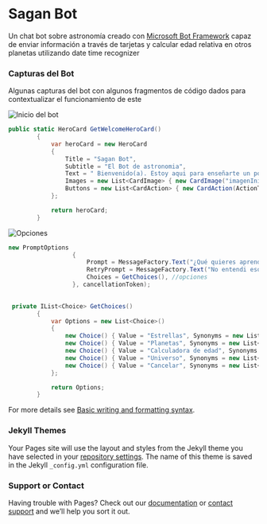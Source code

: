 # Sagan Bot

Un chat bot sobre astronomía creado con [Microsoft Bot Framework](https://dev.botframework.com/) capaz de enviar información a través de tarjetas y calcular edad relativa en otros planetas utilizando date time recognizer

### Capturas del Bot

Algunas capturas del bot con algunos fragmentos de código dados para contextualizar el funcionamiento de este

![Inicio del bot](https://i.imgur.com/sydtUbp.png)


```C#
public static HeroCard GetWelcomeHeroCard()
        {
            var heroCard = new HeroCard
            {
                Title = "Sagan Bot",
                Subtitle = "El Bot de astronomia",
                Text = " Bienvenido(a). Estoy aqui para enseñarte un poco de astronomia",
                Images = new List<CardImage> { new CardImage("imagenInicio") },
                Buttons = new List<CardAction> { new CardAction(ActionTypes.MessageBack, "Enseñame", value: "Empezar") },
            };

            return heroCard;
        }
```

![Opciones](https://i.imgur.com/N8Hpgxe.png)

```C#
new PromptOptions
                  {
                      Prompt = MessageFactory.Text("¿Qué quieres aprender hoy?"), //Frase inicial de la pregunta
                      RetryPrompt = MessageFactory.Text("No entendi eso.  Por favor elija una opción de la lista."), //en caso de elegir una pcion inexistente se encia este mensaje
                      Choices = GetChoices(), //opciones
                  }, cancellationToken);
                  

```            

```C#
 private IList<Choice> GetChoices()
        {
            var Options = new List<Choice>()
            {
                new Choice() { Value = "Estrellas", Synonyms = new List<string>() { "Quiero conocer las estrellas","Algo sobre las estrellas", "Cuentame sobre las estrellas" } },
                new Choice() { Value = "Planetas", Synonyms = new List<string>() { "Algo sobre los planetas","Cuentame sobre los planetas" } },
                new Choice() { Value = "Calculadora de edad", Synonyms = new List<string>() { "Quiero calcular mi edad", "mi edad en otro planeta","conocer mi edad en otro planeta", "Calcular mi edad" } },
                new Choice() { Value = "Universo", Synonyms = new List<string>() { "Quiero conocer el universo", "Sobre el universo","Cuentame sobre el universo" } },
                new Choice() { Value = "Cancelar", Synonyms = new List<string>() { "Atras","Adios","Volver" } },
            };

            return Options;
        }

```

For more details see [Basic writing and formatting syntax](https://docs.github.com/en/github/writing-on-github/getting-started-with-writing-and-formatting-on-github/basic-writing-and-formatting-syntax).

### Jekyll Themes

Your Pages site will use the layout and styles from the Jekyll theme you have selected in your [repository settings](https://github.com/RaymoEf/saganBot/settings/pages). The name of this theme is saved in the Jekyll `_config.yml` configuration file.

### Support or Contact

Having trouble with Pages? Check out our [documentation](https://docs.github.com/categories/github-pages-basics/) or [contact support](https://support.github.com/contact) and we’ll help you sort it out.
